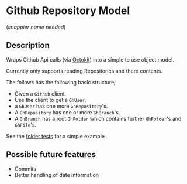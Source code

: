 # Github Repository Model
(_snappier name needed_)

## Description
Wraps Github Api calls (via [Octokit](https://github.com/octokit/octokit.net)) into a simple to use object model.

Currently only supports reading Repositories and there contents.

The follows has the following basic structure;

- Given a `Github` client.
- Use the client to get a `GhUser`.
- a `GhUser` has one more `GhRepository`'s.
- A `GhRepository` has one or more `GhBranch`'s.
- A `GhBranch` has a root `GhFolder` which contains further `GhFolder`'s and `GhFile`'s.

See the [folder tests](https://github.com/Chrislee187/GithubRepositoryModel/blob/main/src/GithubRepositoryModel.Tests/GhFolderTests.cs) for a simple example.

## Possible future features

- Commits
- Better handling of date information